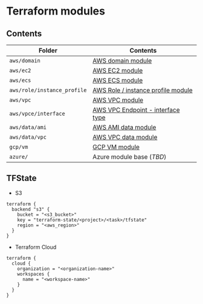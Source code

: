 # Terraform modules

## Contents

|Folder|Contents|
|---|---|
|`aws/domain`|[AWS domain module](./aws/domain/README.md)|
|`aws/ec2`|[AWS EC2 module](./aws/ec2/README.md)|
|`aws/ecs`|[AWS ECS module](./aws/ecs/README.md)|
|`aws/role/instance_profile`|[AWS Role / instance profile module](./aws/role/README.md#awsroleinstance_profile-module)|
|`aws/vpc`|[AWS VPC module](./aws/vpc/README.md)|
|`aws/vpce/interface`|[AWS VPC Endpoint - interface type](./aws/vpce/README.md#awsvpceinterface-module)|
|`aws/data/ami`|[AWS AMI data module](./aws/data/README.md#awsdataami-module)|
|`aws/data/vpc`|[AWS VPC data module](./aws/data/README.md#awsdatavpc-module)|
|`gcp/vm`|[GCP VM module](./gcp/vm/README.md)|
|`azure/`|Azure module base (_TBD_)|

## TFState

- S3
```
terraform {
  backend "s3" {
    bucket = "<s3_bucket>"
    key = "terraform-state/<project>/<task>/tfstate"
    region = "<aws_region>"
  }
}
```

- Terraform Cloud
```
terraform {
  cloud {
    organization = "<organization-name>"
    workspaces {
      name = "<workspace-name>"
    }
  }
}
```